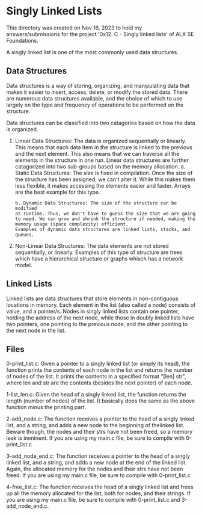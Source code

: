 <h1>Singly Linked Lists</h1>
This directory was created on Nov 16, 2023 to hold my answers/submissions for
the project '0x12. C - Singly linked lists' of ALX SE Foundations.

A singly linked list is one of the most commonly used data structures.

<h2>Data Structures</h2>
Data structures is a way of storing, organizing, and manipulating data that
makes it easier to insert, access, delete, or modify the stored data. There
are numerous data structures available, and the choice of which to use largely
on the type and frequency of operations to be performed on the structure.

Data structures can be classified into two catagories based on how the data is
organized.
1. Linear Data Structures: The data is organized sequentially or linearly. This
means that each data item in the structure is linked to the previous and the
next element. This also means that we can traverse all the elements in the
structure in one run. Linear data structures are further catagorized into two
sub-groups based on the memory allocation.
	   a. Static Data Structures: The size is fixed in compilation. Once
	   the size of the structure has been assigned, we can't alter it.
	   While this makes them less flexible, it makes accessing the elements
	   easier and faster.
	   Arrays are the best example for this type.

	   b. Dynamic Data Structures: The size of the structure can be modified
	   at runtime. Thus, we don't have to guess the size that we are going
	   to need. We can grow and shrink the structure if needed, making the
	   memory usage (space complexity) efficient.
	   Examples of dynamic data structures are linked lists, stacks, and
	   queues.

2. Non-Linear Data Structures: The data elements are not stored sequentially, or
linearly. Examples of this type of structure are trees which have a hierarchical
structure or graphs whixch has a network model.

<h2>Linked Lists</h2>
Linked lists are data structures that store elements in non-contiguous locations
in memory. Each element in the list (also called a node) consists of value, and
a pointer/s. Nodes in singly linked lists contain one pointer, holding the
address of the next node, while those in doubly linked lists have two pointers,
one pointing to the previous node, and the other pointing to the next node in
the list.

<h2>Files</h2>

0-print_list.c: Given a pointer to a singly linked list (or simply its head),
the function prints the contents of each node in the list and returns the
number of nodes of the list. It prints the contents in a specified format
"[len] str", where len and str are the contents (besides the next pointer) of
each node.

1-list_len.c: Given the head of a singly linked list, the function returns the
length (number of nodes) of the list. It basically does the same as the above
function minus the printing part.

2-add_node.c: The function receives a pointer to the head of a singly linked
list, and a string, and adds a new node to the beginning of thelinked list.
Beware though, the nodes and their strs have not been freed, so a memory
leak is imminent. If you are using my main.c file, be sure to compile with
0-print_list.c

3-add_node_end.c: The function receives a pointer to the head of a singly linked
list, and a string, and adds a new node at the end of the linked list. Again,
the allocated memory for the nodes and their strs have not been freed. If you
are using my main.c file, be sure to compile with 0-print_list.c

4-free_list.c: The function receives the head of a singly linked list and frees
up all the memory allocated for the list, both for nodes, and their strings.
If you are using my main.c file, be sure to compile with 0-print_list.c and
3-add_node_end.c.
